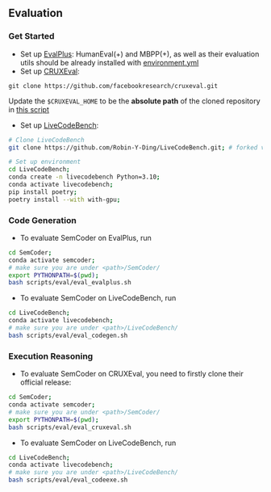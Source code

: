 ## Evaluation

### Get Started

- Set up [EvalPlus](https://github.com/evalplus/evalplus): HumanEval(+) and MBPP(+), as well as their evaluation utils should be already installed with [environment.yml](environment.yml)
- Set up [CRUXEval](https://github.com/facebookresearch/cruxeval):
```
git clone https://github.com/facebookresearch/cruxeval.git
```

Update the `$CRUXEVAL_HOME` to be the **absolute path** of the cloned repository in [this script](scripts/eval/eval_cruxeval.sh)
- Set up [LiveCodeBench](https://livecodebench.github.io/):
```sh
# Clone LiveCodeBench
git clone https://github.com/Robin-Y-Ding/LiveCodeBench.git; # forked version with SemCoder customization

# Set up environment
cd LiveCodeBench;
conda create -n livecodebench Python=3.10;
conda activate livecodebench;
pip install poetry;
poetry install --with with-gpu;
```

### Code Generation

- To evaluate SemCoder on EvalPlus, run
```sh
cd SemCoder;
conda activate semcoder;
# make sure you are under <path>/SemCoder/
export PYTHONPATH=$(pwd);
bash scripts/eval/eval_evalplus.sh
```
- To evaluate SemCoder on LiveCodeBench, run
```sh
cd LiveCodeBench;
conda activate livecodebench;
# make sure you are under <path>/LiveCodeBench/
bash scripts/eval/eval_codegen.sh
```

### Execution Reasoning
- To evaluate SemCoder on CRUXEval, you need to firstly clone their official release:
```sh
cd SemCoder;
conda activate semcoder;
# make sure you are under <path>/SemCoder/
export PYTHONPATH=$(pwd);
bash scripts/eval/eval_cruxeval.sh
```
- To evaluate SemCoder on LiveCodeBench, run
```sh
cd LiveCodeBench;
conda activate livecodebench;
# make sure you are under <path>/LiveCodeBench/
bash scripts/eval/eval_codeexe.sh
```


<!--
### Rubber-duck Debugging and Self-Refine
- To evaluate SemCoder with zero-shot rubber-duck debugging and self-refine on EvalPlus, run:
```sh

```
- To finetune SemCoder for debugging and self-refinement, please refer to [this script](scripts/train/finetune_refine.sh)

- To evaluate SemCoder for iterative self-refinement on EvalPlus, please run 

```sh
bash scripts/eval/eval_finetune_refine.sh
```

- To evaluate SemCoder on [LiveCodeBench](https://livecodebench.github.io/) for code generation, please follow these steps:

```sh
# Clone our adapted LiveCodeBench
git clone https://github.com/Robin-Y-Ding/LiveCodeBench.git;

# Set up environment
cd LiveCodeBench;
conda create -n livecodebench Python=3.10;
conda activate livecodebench;
pip install poetry;
poetry install --with with-gpu;

# Run evaluation
export CUDA_VISIBLE_DEVICES=0;
python -m lcb_runner.runner.main \
  --model semcoder/semcoder_s \
  --scenario codegeneration \
  --evaluate

```
- To evaluate SemCoder on [LiveCodeBench](https://livecodebench.github.io/) for code execution, you can run:

```sh
export CUDA_VISIBLE_DEVICES=0;
cd LiveCodeBench;
python -m lcb_runner.runner.main \
    --model semcoder/semcoder_s \
    --scenario codeexecution \
    --cot_code_execution \
    --n 1 \
    --evaluate
```
-->